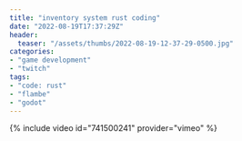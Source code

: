 ```yaml
---
title: "inventory system rust coding"
date: "2022-08-19T17:37:29Z"
header:
  teaser: "/assets/thumbs/2022-08-19-12-37-29-0500.jpg"
categories:
- "game development"
- "twitch"
tags:
- "code: rust"
- "flambe"
- "godot"
---
```

{% include video id="741500241" provider="vimeo" %}

